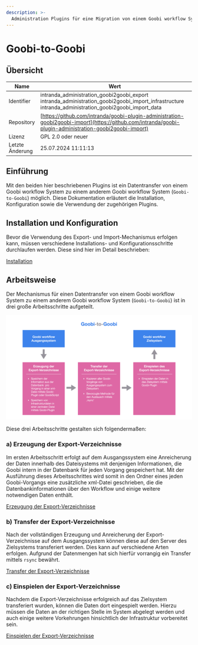 ```yaml
---
description: >-
  Administration Plugins für eine Migration von einem Goobi workflow System zu einem anderen Goobi workflow System
---
```


# Goobi-to-Goobi

## Übersicht

Name                     | Wert
-------------------------|-----------
Identifier               | intranda_administration_goobi2goobi_export intranda_administration_goobi2goobi_import_infrastructure intranda_administration_goobi2goobi_import_data
Repository               | [https://github.com/intranda/goobi-plugin-administration-goobi2goobi-import](https://github.com/intranda/goobi-plugin-administration-goobi2goobi-import)
Lizenz              | GPL 2.0 oder neuer 
Letzte Änderung    | 25.07.2024 11:11:13


## Einführung
Mit den beiden hier beschriebenen Plugins ist ein Datentransfer von einem Goobi workflow System zu einem anderem Goobi workflow System (`Goobi-to-Goobi`) möglich. Diese Dokumentation erläutert die Installation, Konfiguration sowie die Verwendung der zugehörigen Plugins.


## Installation und Konfiguration
Bevor die Verwendung des Export- und Import-Mechanismus erfolgen kann, müssen verschiedene Installations- und Konfigurationsschritte durchlaufen werden. Diese sind hier im Detail beschrieben:

[Installation](page_01_00_de.md)


## Arbeitsweise
Der Mechanismus für einen Datentransfer von einem Goobi workflow System zu einem anderem Goobi workflow System (`Goobi-to-Goobi`) ist in drei große Arbeitsschritte aufgeteilt.

![Funktionsweise des Goobi-to-Goobi Datenaustausches](images/goobi-plugin-administration-goobi2goobi-import_screen_description_de.png)

Diese drei Arbeitsschritte gestalten sich folgendermaßen:


### a) Erzeugung der Export-Verzeichnisse
Im ersten Arbeitsschritt erfolgt auf dem Ausgangssystem eine Anreicherung der Daten innerhalb des Dateisystems mit denjenigen Informationen, die Goobi intern in der Datenbank für jeden Vorgang gespeichert hat. Mit der Ausführung dieses Arbeitsschrittes wird somit in den Ordner eines jeden Goobi-Vorgangs eine zusätzliche xml-Datei geschrieben, die die Datenbankinformationen über den Workflow und einige weitere notwendigen Daten enthält.

[Erzeugung der Export-Verzeichnisse](page_02_00_de.md)

### b) Transfer der Export-Verzeichnisse
Nach der vollständigen Erzeugung und Anreicherung der Export-Verzeichnisse auf dem Ausgangssystem können diese auf den Server des Zielsystems transferiert werden. Dies kann auf verschiedene Arten erfolgen. Aufgrund der Datenmengen hat sich hierfür vorrangig ein Transfer mittels `rsync` bewährt.

[Transfer der Export-Verzeichnisse](page_03_00_de.md)

### c) Einspielen der Export-Verzeichnisse
Nachdem die Export-Verzeichnisse erfolgreich auf das Zielsystem transferiert wurden, können die Daten dort eingespielt werden. Hierzu müssen die Daten an der richtigen Stelle im System abgelegt werden und auch einige weitere Vorkehrungen hinsichtlich der Infrastruktur vorbereitet sein.

[Einspielen der Export-Verzeichnisse](page_04_00_de.md)